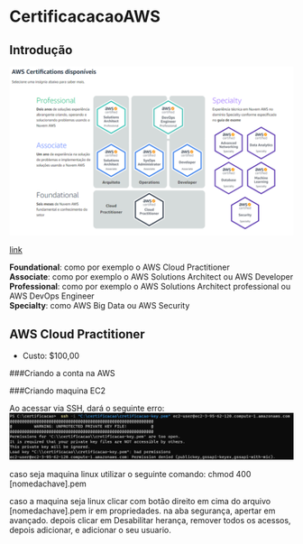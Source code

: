 # CertificacacaoAWS

## Introdução

![Certificações disponiveis](/Image/CertificacoesAWS.png)

[link](https://aws.amazon.com/pt/certification/)

**Foundational**: como por exemplo o AWS Cloud Practitioner<br>
**Associate**: como por exemplo o AWS Solutions Architect ou AWS Developer<br>
**Professional**: como por exemplo o AWS Solutions Architect professional ou AWS DevOps Engineer<br>
**Specialty**: como AWS Big Data ou AWS Security<br>
	
## AWS Cloud Practitioner

- Custo: $100,00 


###Criando a conta na AWS

###Criando maquina EC2

Ao acessar via SSH, dará o seguinte erro: 
![ERRO SSH](/Image/ErroAcessoSSH.png)

caso seja maquina linux utilizar o seguinte comando: chmod 400 [nomedachave].pem

caso a maquina seja linux clicar com botão direito em cima do arquivo [nomedachave].pem ir em propriedades. na aba segurança, apertar em avançado. depois clicar em Desabilitar herança, remover todos os acessos, depois adicionar, e adicionar o seu usuario.